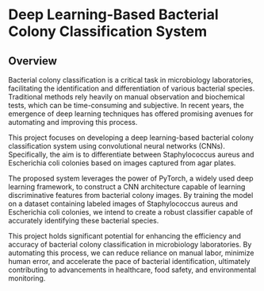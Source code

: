 # Deep Learning-Based Bacterial Colony Classification System

## Overview

Bacterial colony classification is a critical task in microbiology laboratories, facilitating the identification and differentiation of various bacterial species. Traditional methods rely heavily on manual observation and biochemical tests, which can be time-consuming and subjective. In recent years, the emergence of deep learning techniques has offered promising avenues for automating and improving this process.

This project focuses on developing a deep learning-based bacterial colony classification system using convolutional neural networks (CNNs). Specifically, the aim is to differentiate between Staphylococcus aureus and Escherichia coli colonies based on images captured from agar plates.

The proposed system leverages the power of PyTorch, a widely used deep learning framework, to construct a CNN architecture capable of learning discriminative features from bacterial colony images. By training the model on a dataset containing labeled images of Staphylococcus aureus and Escherichia coli colonies, we intend to create a robust classifier capable of accurately identifying these bacterial species.

This project holds significant potential for enhancing the efficiency and accuracy of bacterial colony classification in microbiology laboratories. By automating this process, we can reduce reliance on manual labor, minimize human error, and accelerate the pace of bacterial identification, ultimately contributing to advancements in healthcare, food safety, and environmental monitoring.
